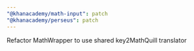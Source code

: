 ```yaml
---
"@khanacademy/math-input": patch
"@khanacademy/perseus": patch
---
```


Refactor MathWrapper to use shared key2MathQuill translator
